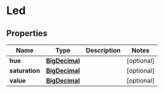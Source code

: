 
# Led

## Properties
Name | Type | Description | Notes
------------ | ------------- | ------------- | -------------
**hue** | [**BigDecimal**](BigDecimal.md) |  |  [optional]
**saturation** | [**BigDecimal**](BigDecimal.md) |  |  [optional]
**value** | [**BigDecimal**](BigDecimal.md) |  |  [optional]




